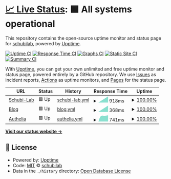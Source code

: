 # [📈 Live Status](https://schubilab.github.io/up): <!--live status--> **🟩 All systems operational**

This repository contains the open-source uptime monitor and status page for [schubilab](https://schubilab.github.io/up), powered by [Upptime](https://github.com/upptime/upptime).

[![Uptime CI](https://github.com/schubilab/up/workflows/Uptime%20CI/badge.svg)](https://github.com/schubilab/up/actions?query=workflow%3A%22Uptime+CI%22)
[![Response Time CI](https://github.com/schubilab/up/workflows/Response%20Time%20CI/badge.svg)](https://github.com/schubilab/up/actions?query=workflow%3A%22Response+Time+CI%22)
[![Graphs CI](https://github.com/schubilab/up/workflows/Graphs%20CI/badge.svg)](https://github.com/schubilab/up/actions?query=workflow%3A%22Graphs+CI%22)
[![Static Site CI](https://github.com/schubilab/up/workflows/Static%20Site%20CI/badge.svg)](https://github.com/schubilab/up/actions?query=workflow%3A%22Static+Site+CI%22)
[![Summary CI](https://github.com/schubilab/up/workflows/Summary%20CI/badge.svg)](https://github.com/schubilab/up/actions?query=workflow%3A%22Summary+CI%22)

With [Upptime](https://upptime.js.org), you can get your own unlimited and free uptime monitor and status page, powered entirely by a GitHub repository. We use [Issues](https://github.com/schubilab/up/issues) as incident reports, [Actions](https://github.com/schubilab/up/actions) as uptime monitors, and [Pages](https://schubilab.github.io/up) for the status page.

<!--start: status pages-->
<!-- This summary is generated by Upptime (https://github.com/upptime/upptime) -->
<!-- Do not edit this manually, your changes will be overwritten -->
<!-- prettier-ignore -->
| URL | Status | History | Response Time | Uptime |
| --- | ------ | ------- | ------------- | ------ |
| <img alt="" src="https://favicons.githubusercontent.com/schubi-lab.de" height="13"> [Schubi-Lab](https://schubi-lab.de) | 🟩 Up | [schubi-lab.yml](https://github.com/schubilab/up/commits/HEAD/history/schubi-lab.yml) | <details><summary><img alt="Response time graph" src="./graphs/schubi-lab/response-time-week.png" height="20"> 918ms</summary><br><a href="https://schubilab.github.io/up/history/schubi-lab"><img alt="Response time 918" src="https://img.shields.io/endpoint?url=https%3A%2F%2Fraw.githubusercontent.com%2Fschubilab%2Fup%2FHEAD%2Fapi%2Fschubi-lab%2Fresponse-time.json"></a><br><a href="https://schubilab.github.io/up/history/schubi-lab"><img alt="24-hour response time 918" src="https://img.shields.io/endpoint?url=https%3A%2F%2Fraw.githubusercontent.com%2Fschubilab%2Fup%2FHEAD%2Fapi%2Fschubi-lab%2Fresponse-time-day.json"></a><br><a href="https://schubilab.github.io/up/history/schubi-lab"><img alt="7-day response time 918" src="https://img.shields.io/endpoint?url=https%3A%2F%2Fraw.githubusercontent.com%2Fschubilab%2Fup%2FHEAD%2Fapi%2Fschubi-lab%2Fresponse-time-week.json"></a><br><a href="https://schubilab.github.io/up/history/schubi-lab"><img alt="30-day response time 918" src="https://img.shields.io/endpoint?url=https%3A%2F%2Fraw.githubusercontent.com%2Fschubilab%2Fup%2FHEAD%2Fapi%2Fschubi-lab%2Fresponse-time-month.json"></a><br><a href="https://schubilab.github.io/up/history/schubi-lab"><img alt="1-year response time 918" src="https://img.shields.io/endpoint?url=https%3A%2F%2Fraw.githubusercontent.com%2Fschubilab%2Fup%2FHEAD%2Fapi%2Fschubi-lab%2Fresponse-time-year.json"></a></details> | <details><summary><a href="https://schubilab.github.io/up/history/schubi-lab">100.00%</a></summary><a href="https://schubilab.github.io/up/history/schubi-lab"><img alt="All-time uptime 100.00%" src="https://img.shields.io/endpoint?url=https%3A%2F%2Fraw.githubusercontent.com%2Fschubilab%2Fup%2FHEAD%2Fapi%2Fschubi-lab%2Fuptime.json"></a><br><a href="https://schubilab.github.io/up/history/schubi-lab"><img alt="24-hour uptime 100.00%" src="https://img.shields.io/endpoint?url=https%3A%2F%2Fraw.githubusercontent.com%2Fschubilab%2Fup%2FHEAD%2Fapi%2Fschubi-lab%2Fuptime-day.json"></a><br><a href="https://schubilab.github.io/up/history/schubi-lab"><img alt="7-day uptime 100.00%" src="https://img.shields.io/endpoint?url=https%3A%2F%2Fraw.githubusercontent.com%2Fschubilab%2Fup%2FHEAD%2Fapi%2Fschubi-lab%2Fuptime-week.json"></a><br><a href="https://schubilab.github.io/up/history/schubi-lab"><img alt="30-day uptime 100.00%" src="https://img.shields.io/endpoint?url=https%3A%2F%2Fraw.githubusercontent.com%2Fschubilab%2Fup%2FHEAD%2Fapi%2Fschubi-lab%2Fuptime-month.json"></a><br><a href="https://schubilab.github.io/up/history/schubi-lab"><img alt="1-year uptime 100.00%" src="https://img.shields.io/endpoint?url=https%3A%2F%2Fraw.githubusercontent.com%2Fschubilab%2Fup%2FHEAD%2Fapi%2Fschubi-lab%2Fuptime-year.json"></a></details>
| <img alt="" src="https://favicons.githubusercontent.com/blog.schubi-lab.de" height="13"> [Blog](https://blog.schubi-lab.de) | 🟩 Up | [blog.yml](https://github.com/schubilab/up/commits/HEAD/history/blog.yml) | <details><summary><img alt="Response time graph" src="./graphs/blog/response-time-week.png" height="20"> 368ms</summary><br><a href="https://schubilab.github.io/up/history/blog"><img alt="Response time 368" src="https://img.shields.io/endpoint?url=https%3A%2F%2Fraw.githubusercontent.com%2Fschubilab%2Fup%2FHEAD%2Fapi%2Fblog%2Fresponse-time.json"></a><br><a href="https://schubilab.github.io/up/history/blog"><img alt="24-hour response time 368" src="https://img.shields.io/endpoint?url=https%3A%2F%2Fraw.githubusercontent.com%2Fschubilab%2Fup%2FHEAD%2Fapi%2Fblog%2Fresponse-time-day.json"></a><br><a href="https://schubilab.github.io/up/history/blog"><img alt="7-day response time 368" src="https://img.shields.io/endpoint?url=https%3A%2F%2Fraw.githubusercontent.com%2Fschubilab%2Fup%2FHEAD%2Fapi%2Fblog%2Fresponse-time-week.json"></a><br><a href="https://schubilab.github.io/up/history/blog"><img alt="30-day response time 368" src="https://img.shields.io/endpoint?url=https%3A%2F%2Fraw.githubusercontent.com%2Fschubilab%2Fup%2FHEAD%2Fapi%2Fblog%2Fresponse-time-month.json"></a><br><a href="https://schubilab.github.io/up/history/blog"><img alt="1-year response time 368" src="https://img.shields.io/endpoint?url=https%3A%2F%2Fraw.githubusercontent.com%2Fschubilab%2Fup%2FHEAD%2Fapi%2Fblog%2Fresponse-time-year.json"></a></details> | <details><summary><a href="https://schubilab.github.io/up/history/blog">100.00%</a></summary><a href="https://schubilab.github.io/up/history/blog"><img alt="All-time uptime 100.00%" src="https://img.shields.io/endpoint?url=https%3A%2F%2Fraw.githubusercontent.com%2Fschubilab%2Fup%2FHEAD%2Fapi%2Fblog%2Fuptime.json"></a><br><a href="https://schubilab.github.io/up/history/blog"><img alt="24-hour uptime 100.00%" src="https://img.shields.io/endpoint?url=https%3A%2F%2Fraw.githubusercontent.com%2Fschubilab%2Fup%2FHEAD%2Fapi%2Fblog%2Fuptime-day.json"></a><br><a href="https://schubilab.github.io/up/history/blog"><img alt="7-day uptime 100.00%" src="https://img.shields.io/endpoint?url=https%3A%2F%2Fraw.githubusercontent.com%2Fschubilab%2Fup%2FHEAD%2Fapi%2Fblog%2Fuptime-week.json"></a><br><a href="https://schubilab.github.io/up/history/blog"><img alt="30-day uptime 100.00%" src="https://img.shields.io/endpoint?url=https%3A%2F%2Fraw.githubusercontent.com%2Fschubilab%2Fup%2FHEAD%2Fapi%2Fblog%2Fuptime-month.json"></a><br><a href="https://schubilab.github.io/up/history/blog"><img alt="1-year uptime 100.00%" src="https://img.shields.io/endpoint?url=https%3A%2F%2Fraw.githubusercontent.com%2Fschubilab%2Fup%2FHEAD%2Fapi%2Fblog%2Fuptime-year.json"></a></details>
| <img alt="" src="https://favicons.githubusercontent.com/auth.schubi-lab.de" height="13"> [Authelia](https://auth.schubi-lab.de) | 🟩 Up | [authelia.yml](https://github.com/schubilab/up/commits/HEAD/history/authelia.yml) | <details><summary><img alt="Response time graph" src="./graphs/authelia/response-time-week.png" height="20"> 741ms</summary><br><a href="https://schubilab.github.io/up/history/authelia"><img alt="Response time 741" src="https://img.shields.io/endpoint?url=https%3A%2F%2Fraw.githubusercontent.com%2Fschubilab%2Fup%2FHEAD%2Fapi%2Fauthelia%2Fresponse-time.json"></a><br><a href="https://schubilab.github.io/up/history/authelia"><img alt="24-hour response time 741" src="https://img.shields.io/endpoint?url=https%3A%2F%2Fraw.githubusercontent.com%2Fschubilab%2Fup%2FHEAD%2Fapi%2Fauthelia%2Fresponse-time-day.json"></a><br><a href="https://schubilab.github.io/up/history/authelia"><img alt="7-day response time 741" src="https://img.shields.io/endpoint?url=https%3A%2F%2Fraw.githubusercontent.com%2Fschubilab%2Fup%2FHEAD%2Fapi%2Fauthelia%2Fresponse-time-week.json"></a><br><a href="https://schubilab.github.io/up/history/authelia"><img alt="30-day response time 741" src="https://img.shields.io/endpoint?url=https%3A%2F%2Fraw.githubusercontent.com%2Fschubilab%2Fup%2FHEAD%2Fapi%2Fauthelia%2Fresponse-time-month.json"></a><br><a href="https://schubilab.github.io/up/history/authelia"><img alt="1-year response time 741" src="https://img.shields.io/endpoint?url=https%3A%2F%2Fraw.githubusercontent.com%2Fschubilab%2Fup%2FHEAD%2Fapi%2Fauthelia%2Fresponse-time-year.json"></a></details> | <details><summary><a href="https://schubilab.github.io/up/history/authelia">100.00%</a></summary><a href="https://schubilab.github.io/up/history/authelia"><img alt="All-time uptime 100.00%" src="https://img.shields.io/endpoint?url=https%3A%2F%2Fraw.githubusercontent.com%2Fschubilab%2Fup%2FHEAD%2Fapi%2Fauthelia%2Fuptime.json"></a><br><a href="https://schubilab.github.io/up/history/authelia"><img alt="24-hour uptime 100.00%" src="https://img.shields.io/endpoint?url=https%3A%2F%2Fraw.githubusercontent.com%2Fschubilab%2Fup%2FHEAD%2Fapi%2Fauthelia%2Fuptime-day.json"></a><br><a href="https://schubilab.github.io/up/history/authelia"><img alt="7-day uptime 100.00%" src="https://img.shields.io/endpoint?url=https%3A%2F%2Fraw.githubusercontent.com%2Fschubilab%2Fup%2FHEAD%2Fapi%2Fauthelia%2Fuptime-week.json"></a><br><a href="https://schubilab.github.io/up/history/authelia"><img alt="30-day uptime 100.00%" src="https://img.shields.io/endpoint?url=https%3A%2F%2Fraw.githubusercontent.com%2Fschubilab%2Fup%2FHEAD%2Fapi%2Fauthelia%2Fuptime-month.json"></a><br><a href="https://schubilab.github.io/up/history/authelia"><img alt="1-year uptime 100.00%" src="https://img.shields.io/endpoint?url=https%3A%2F%2Fraw.githubusercontent.com%2Fschubilab%2Fup%2FHEAD%2Fapi%2Fauthelia%2Fuptime-year.json"></a></details>

<!--end: status pages-->

[**Visit our status website →**](https://schubilab.github.io/up)

## 📄 License

- Powered by: [Upptime](https://github.com/upptime/upptime)
- Code: [MIT](./LICENSE) © [schubilab](https://schubilab.github.io/up)
- Data in the `./history` directory: [Open Database License](https://opendatacommons.org/licenses/odbl/1-0/)
